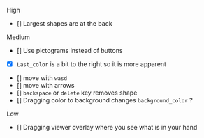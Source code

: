 High
- [] Largest shapes are at the back

Medium
- [] Use pictograms instead of buttons
- [x] `Last_color` is a bit to the right so it is more apparent
- [] move with `wasd`
- [] move with arrows
- [] `backspace` or `delete` key removes shape
- [] Dragging color to background changes `background_color` ?

Low
- [] Dragging viewer overlay where you see what is in your hand